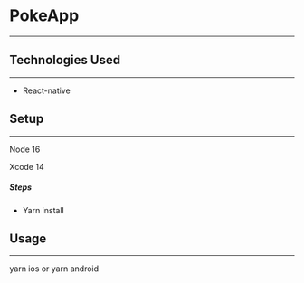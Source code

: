 <h1>PokeApp</h1>
<hr><h2>Technologies Used</h2>
<hr><ul>
<li>React-native</li>
</ul><h2>Setup</h2>
<hr><p>Node 16</p>
<p>Xcode 14</p><h5>Steps</h5><ul>
<li>Yarn install</li>
</ul><h2>Usage</h2>
<hr><p>yarn ios or yarn android</p>
